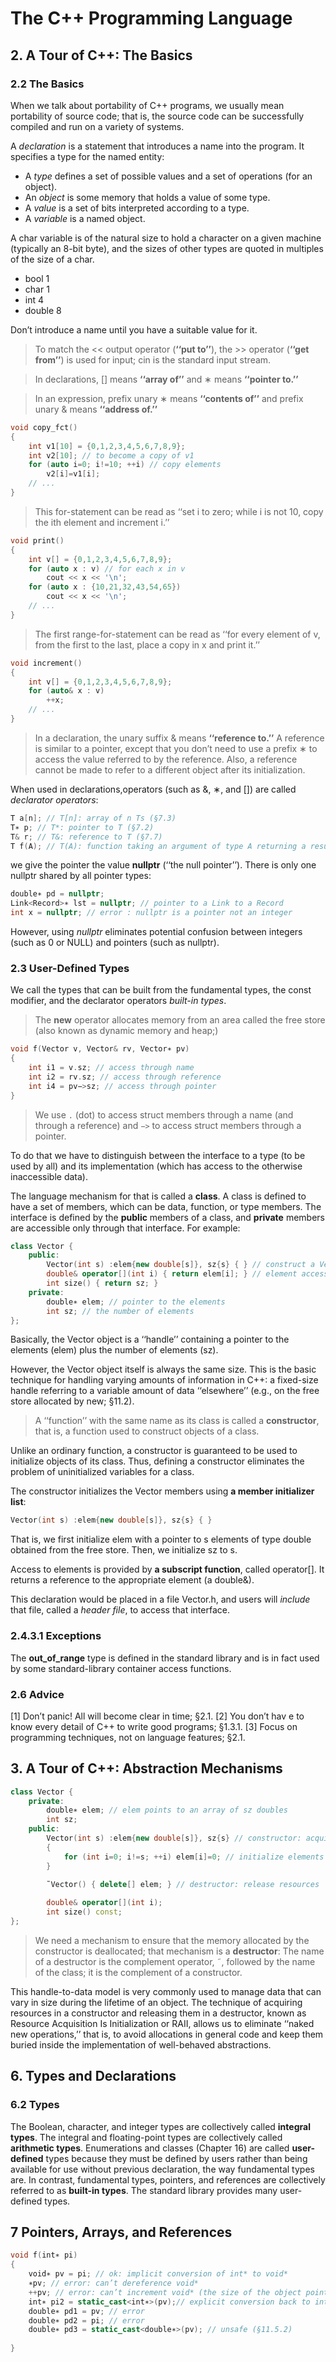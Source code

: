 # The C++ Programming Language

## 2. A Tour of C++: The Basics

### 2.2 The Basics

When we talk about portability of C++ programs, we usually mean portability of source code; that is, the source code can be successfully compiled and run on a variety of systems.

A *declaration* is a statement that introduces a name into the program. It specifies a type for the
named entity:

- A *type* defines a set of possible values and a set of operations (for an object).
- An *object* is some memory that holds a value of some type.
- A *value* is a set of bits interpreted according to a type.
- A *variable* is a named object.

A char variable is of the natural size to hold a character on a given machine (typically an 8-bit byte), and the sizes of other types are quoted in multiples of the size of a char.

- bool      1
- char      1
- int       4
- double    8

Don’t introduce a name until you have a suitable value for it.

> To match the << output operator (**‘‘put to’’**), the >> operator (**‘‘get from’’**) is used for input; cin is the standard input stream.

> In declarations, [] means **‘‘array of’’** and ∗ means **‘‘pointer to.’’**

> In an expression, prefix unary ∗ means **‘‘contents of’’** and prefix unary & means **‘‘address of.’’**

```cpp
void copy_fct()
{
    int v1[10] = {0,1,2,3,4,5,6,7,8,9};
    int v2[10]; // to become a copy of v1
    for (auto i=0; i!=10; ++i) // copy elements
        v2[i]=v1[i];
    // ...
}
```

> This for-statement can be read as ‘‘set i to zero; while i is not 10, copy the ith element and increment i.’’

```cpp
void print()
{
    int v[] = {0,1,2,3,4,5,6,7,8,9};
    for (auto x : v) // for each x in v
        cout << x << '\n';
    for (auto x : {10,21,32,43,54,65})
        cout << x << '\n';
    // ...
}
```

> The first range-for-statement can be read as ‘‘for every element of v, from the first to the last, place a copy in x and print it.’’

```cpp
void increment()
{
    int v[] = {0,1,2,3,4,5,6,7,8,9};
    for (auto& x : v)
        ++x;
    // ...
}
```

> In a declaration, the unary suffix & means **‘‘reference to.’’** A reference is similar to a pointer, except that you don’t need to use a prefix ∗ to access the value referred to by the reference. Also, a reference cannot be made to refer to a different object after its initialization.

When used in declarations,operators (such as &, ∗, and []) are called *declarator operators*:

```cpp
T a[n]; // T[n]: array of n Ts (§7.3)
T∗ p; // T*: pointer to T (§7.2)
T& r; // T&: reference to T (§7.7)
T f(A); // T(A): function taking an argument of type A returning a result of type T (§2.2.1)
```

we give the pointer the value **nullptr** (‘‘the null pointer’’). There is only one nullptr shared by all pointer types:

```cpp
double∗ pd = nullptr;
Link<Record>∗ lst = nullptr; // pointer to a Link to a Record
int x = nullptr; // error : nullptr is a pointer not an integer
```

However, using *nullptr* eliminates potential confusion between integers (such as 0 or NULL) and pointers (such as nullptr).

### 2.3 User-Defined Types

We call the types that can be built from the fundamental types, the const modifier, and the declarator operators *built-in types*.

> The **new** operator allocates memory from an area called the free store (also known as dynamic memory and heap;)

```cpp
void f(Vector v, Vector& rv, Vector∗ pv)
{
    int i1 = v.sz; // access through name
    int i2 = rv.sz; // access through reference
    int i4 = pv−>sz; // access through pointer
}
```

> We use `.` (dot) to access struct members through a name (and through a reference) and `−>` to access struct members through a pointer.

To do that we have to distinguish between the interface to a type (to be used by all) and its implementation (which has access to the otherwise inaccessible data).

The language mechanism for that is called a **class**. A class is defined to have a set of members, which can be data, function, or type members. The interface is defined by the **public** members of a class, and **private** members are accessible only through that interface. For example:

```cpp
class Vector {
    public:
        Vector(int s) :elem{new double[s]}, sz{s} { } // construct a Vector
        double& operator[](int i) { return elem[i]; } // element access: subscripting
        int size() { return sz; }
    private:
        double∗ elem; // pointer to the elements
        int sz; // the number of elements
};
```

Basically, the Vector object is a ‘‘handle’’ containing a pointer to the elements (elem) plus the number of elements (sz).

However, the Vector object itself is always the same size. This is the basic technique for handling varying amounts of information in C++: a fixed-size handle referring to a variable amount of data ‘‘elsewhere’’ (e.g., on the free store allocated by new; §11.2).

> A ‘‘function’’ with the same name as its class is called a **constructor**, that is, a function used to construct objects of a class.

Unlike an ordinary function, a constructor is guaranteed to be used to initialize objects of its class. Thus, defining a constructor eliminates the problem of uninitialized variables for a class.

The constructor initializes the Vector members using **a member initializer list**:

```cpp
Vector(int s) :elem{new double[s]}, sz{s} { }
```

That is, we first initialize elem with a pointer to s elements of type double obtained from the free store. Then, we initialize sz to s.

Access to elements is provided by **a subscript function**, called operator[]. It returns a reference to the appropriate element (a double&).

This declaration would be placed in a file Vector.h, and users will *include* that file, called a *header file*, to access that interface.

### 2.4.3.1 Exceptions

The **out_of_range** type is defined in the standard library and is in fact used by some standard-library container access functions.

### 2.6 Advice

[1] Don’t panic! All will become clear in time; §2.1.
[2] You don’t hav e to know every detail of C++ to write good programs; §1.3.1.
[3] Focus on programming techniques, not on language features; §2.1.

## 3. A Tour of C++: Abstraction Mechanisms

```cpp
class Vector {
    private:
        double∗ elem; // elem points to an array of sz doubles
        int sz;
    public:
        Vector(int s) :elem{new double[s]}, sz{s} // constructor: acquire resources
        {
            for (int i=0; i!=s; ++i) elem[i]=0; // initialize elements
        }

        ˜Vector() { delete[] elem; } // destructor: release resources
        
        double& operator[](int i);
        int size() const;
};
```

> We need a mechanism to ensure that the memory allocated by the constructor is deallocated; that mechanism is a **destructor**: The name of a destructor is the complement operator, ˜, followed by the name of the class; it is the complement of a constructor.

This handle-to-data model is very commonly used to manage data that can vary in size during the lifetime of an object. The technique of acquiring resources in a constructor and releasing them in a destructor, known as Resource Acquisition Is Initialization or RAII, allows us to eliminate ‘‘naked new operations,’’ that is, to avoid allocations in general code and keep them buried inside the implementation of well-behaved abstractions.

## 6. Types and Declarations

### 6.2 Types

The Boolean, character, and integer types are collectively called **integral types**. The integral and floating-point types are collectively called **arithmetic types**. Enumerations and classes (Chapter 16) are called **user-defined** types because they must be defined by users rather than being available for use without previous declaration, the way fundamental types are. In contrast, fundamental types, pointers, and references are collectively referred to as **built-in types**. The standard library provides many user-defined types.

## 7 Pointers, Arrays, and References

```cpp
void f(int∗ pi)
{
    void∗ pv = pi; // ok: implicit conversion of int* to void*
    ∗pv; // error: can’t dereference void*
    ++pv; // error: can’t increment void* (the size of the object pointed to is unknown)
    int∗ pi2 = static_cast<int∗>(pv);// explicit conversion back to int*
    double∗ pd1 = pv; // error
    double∗ pd2 = pi; // error
    double∗ pd3 = static_cast<double∗>(pv); // unsafe (§11.5.2)
    
}
```
